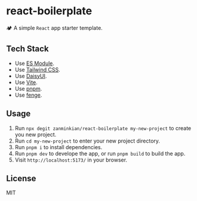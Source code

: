 # react-boilerplate

🏕 A simple `React` app starter template.

## Tech Stack

- Use [ES Module](https://nodejs.org/api/esm.html#introduction).
- Use [Tailwind CSS](https://tailwindcss.com/).
- Use [DaisyUI](https://daisyui.com/).
- Use [Vite](https://vitejs.dev/).
- Use [pnpm](https://pnpm.io/).
- Use [fenge](https://www.npmjs.com/package/fenge).

## Usage

1. Run `npx degit zanminkian/react-boilerplate my-new-project` to create you new project.
2. Run `cd my-new-project` to enter your new project directory.
3. Run `pnpm i` to install dependencies.
4. Run `pnpm dev` to develope the app, or run `pnpm build` to build the app.
5. Visit `http://localhost:5173/` in your browser.

## License

MIT
